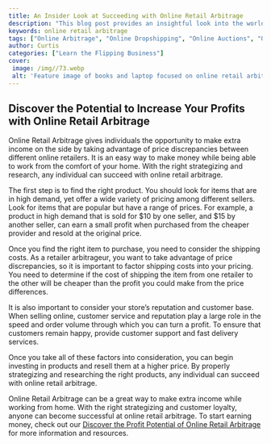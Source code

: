```yaml
---
title: An Insider Look at Succeeding with Online Retail Arbitrage
description: "This blog post provides an insightful look into the world of online retail arbitrage including helpful techniques on how to succeed in this competitive field Find out the key steps necessary to make a profit in this online retail world"
keywords: online retail arbitrage
tags: ["Online Arbitrage", "Online Dropshipping", "Online Auctions", "Online Retail Arbitrage", "Online Advertising", "Online Branding", "Online Reputation Management", "Online Negotiation", "Online Sales Psychology", "Online Market Research", "Online Product Photography", "Online Product Listing", "Online Customer Service", "Online Shipping and Logistics"]
author: Curtis
categories: ["Learn the Flipping Business"]
cover: 
 image: /img//73.webp
 alt: 'Feature image of books and laptop focused on online retail arbitrage'
---
```

## Discover the Potential to Increase Your Profits with Online Retail Arbitrage 

Online Retail Arbitrage gives individuals the opportunity to make extra income on the side by taking advantage of price discrepancies between different online retailers. It is an easy way to make money while being able to work from the comfort of your home. With the right strategizing and research, any individual can succeed with online retail arbitrage. 

The first step is to find the right product. You should look for items that are in high demand, yet offer a wide variety of pricing among different sellers. Look for items that are popular but have a range of prices. For example, a product in high demand that is sold for $10 by one seller, and $15 by another seller, can earn a small profit when purchased from the cheaper provider and resold at the original price.

Once you find the right item to purchase, you need to consider the shipping costs. As a retailer arbitrageur, you want to take advantage of price discrepancies, so it is important to factor shipping costs into your pricing. You need to determine if the cost of shipping the item from one retailer to the other will be cheaper than the profit you could make from the price differences.

It is also important to consider your store’s reputation and customer base. When selling online, customer service and reputation play a large role in the speed and order volume through which you can turn a profit. To ensure that customers remain happy, provide customer support and fast delivery services.

Once you take all of these factors into consideration, you can begin investing in products and resell them at a higher price. By properly strategizing and researching the right products, any individual can succeed with online retail arbitrage.

Online Retail Arbitrage can be a great way to make extra income while working from home. With the right strategizing and customer loyalty, anyone can become successful at online retail arbitrage. To start earning money, check out our [Discover the Profit Potential of Online Retail Arbitrage](/online-retail-arbitrage) for more information and resources.
